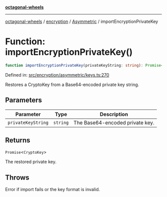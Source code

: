 [**octagonal-wheels**](../../../README.md)

***

[octagonal-wheels](../../../modules.md) / [encryption](../../README.md) / [Asymmetric](../README.md) / importEncryptionPrivateKey

# Function: importEncryptionPrivateKey()

```ts
function importEncryptionPrivateKey(privateKeyString: string): Promise<CryptoKey>;
```

Defined in: [src/encryption/asymmetric/keys.ts:270](https://github.com/vrtmrz/octagonal-wheels/blob/main/src/encryption/asymmetric/keys.ts#L270)

Restores a CryptoKey from a Base64-encoded private key string.

## Parameters

| Parameter | Type | Description |
| ------ | ------ | ------ |
| `privateKeyString` | `string` | The Base64-encoded private key. |

## Returns

`Promise`\<`CryptoKey`\>

The restored private key.

## Throws

Error if import fails or the key format is invalid.
